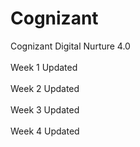 # Cognizant
Cognizant Digital Nurture 4.0 
<br>
<br>
Week 1 Updated 
<br>
<br>
Week 2 Updated
<br>
<br>
Week 3 Updated
<br>
<br>
Week 4 Updated
